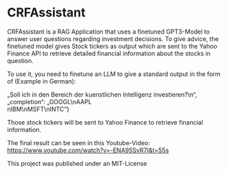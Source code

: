 # CRFAssistant
CRFAssistant is a RAG Application that uses a finetuned GPT3-Model to answer user questions regarding investment decisions. To give advice, the finetuned model gives Stock tickers as output which are sent to the Yahoo Finance API to retrieve detailed financial information about the stocks in question.

To use it, you need to finetune an LLM to give a standard output in the form of (Example in German):

„Soll ich in den Bereich der kuenstlichen Intelligenz 
investieren?\n“, „completion“: „GOOGL\nAAPL\
nIBM\nMSFT\nINTC“}


Those stock tickers will be sent to Yahoo Finance to retrieve financial information.

The final result can be seen in this Youtube-Video: https://www.youtube.com/watch?v=-ENA95SvR7I&t=55s

This project was published under an MIT-License
